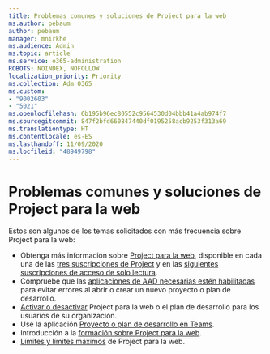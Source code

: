 ```yaml
---
title: Problemas comunes y soluciones de Project para la web
ms.author: pebaum
author: pebaum
manager: mnirkhe
ms.audience: Admin
ms.topic: article
ms.service: o365-administration
ROBOTS: NOINDEX, NOFOLLOW
localization_priority: Priority
ms.collection: Adm_O365
ms.custom:
- "9002603"
- "5021"
ms.openlocfilehash: 6b195b96ec80552c9564530d04bbb41a4ab974f7
ms.sourcegitcommit: 847f2bfd660847440df0195258acb9253f313a69
ms.translationtype: HT
ms.contentlocale: es-ES
ms.lasthandoff: 11/09/2020
ms.locfileid: "48949798"
---
```

# <a name="project-for-the-web-common-issues-and-resolutions"></a>Problemas comunes y soluciones de Project para la web

Estos son algunos de los temas solicitados con más frecuencia sobre Project para la web:

- Obtenga más información sobre [Project para la web](https://support.microsoft.com/office/what-is-project-for-the-web-c19b2421-3c9d-4037-97c6-f66b6e1d2eb5), disponible en cada una de las [tres suscripciones de Project](https://products.office.com/project/compare-microsoft-project-management-software) y en las [siguientes suscripciones de acceso de solo lectura](https://docs.microsoft.com/project-for-the-web/office-365-user-view-access-to-project-and-roadmap).
- Compruebe que las [aplicaciones de AAD necesarias estén habilitadas](https://techcommunity.microsoft.com/t5/project-support-blog/roadmap-have-you-disabled-some-necessary-services/ba-p/815067) para evitar errores al abrir o crear un nuevo proyecto o plan de desarrollo.
- [Activar o desactivar](https://docs.microsoft.com/project-for-the-web/turn-project-for-the-web-off) Project para la web o el plan de desarrollo para los usuarios de su organización.
- Use la aplicación [Proyecto o plan de desarrollo en Teams](https://support.microsoft.com/office/2dc584e6-2f6c-4e2d-9008-0b3f6845eb52).
- Introducción a la [formación sobre Project para la web](https://support.office.com/article/50bf3e29-0f0d-4b7a-9d2c-7c78389b67ad).
- [Límites y límites máximos](https://docs.microsoft.com/project-for-the-web/project-for-the-web-limits-and-boundaries) de Project para la web.
